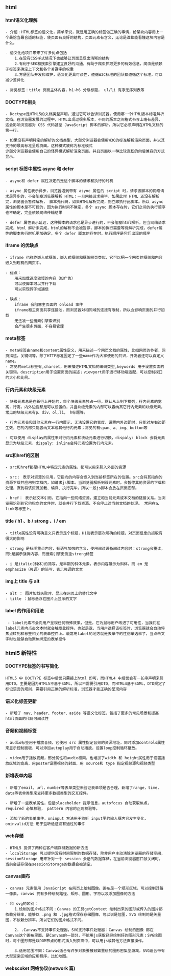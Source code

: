 ### html
#### html语义化理解
    - 介绍：HTML标签的语义化，简单来说，就是用正确的标签做正确的事情，给某块内容用上一个最恰当最合适的标签，使页面有良好的结构，页面元素有含义，无论是谁都能看懂这块内容是什么。

    - 语义化给项目带来了许多优点包括
        1.在没有CSS样式情况下也能够让页面呈现出清晰的结构
        2.有利于SEO和搜索引擎建立良好的沟通，有助于爬虫抓取更多的有效信息，爬虫是依赖于标签来确定上下文和各个关键字的权重
        3.方便团队开发和维护，语义化更具可读性，遵循W3C标准的团队都遵循这个标准，可以减少差异化
    
    - 常见标签：title 页面主体内容，h1~h6 分级标题， ul/li 有序无序列表等

#### DOCTYPE相关
    - Doctype是HTML5的文档类型声明，通过它可以告诉浏览器，使用哪一个HTML版本标准解析文档。在浏览器发展的过程中，HTML出现过很多版本，不同的版本之间格式书写上略有差异，这会影响浏览器对 CSS 代码甚⾄ JavaScript 脚本的解析，所以它必须声明在HTML⽂档的第⼀⾏。

    - 如果没有声明特定的解析的文档类型，大部分浏览器会使用W3C的标准解析渲染页面，并以其支持的最高标准呈现页面。这种模式被称为标准模式
    少部分浏览器会使用自己的怪异模式解析渲染页面，并且页面以一种比较宽松的向后兼容的方式显示。
#### script 标签中属性 async 和 defer 
    - async和 defer 属性决定的是这个脚本的请求和执行的时机

    - async 属性表示异步，浏览器遇到带有 async 属性的 script 时，请求该脚本的网络请求是异步的，不会阻塞浏览器解析 HTML；一旦网络请求完毕，如果此时 HTML 还没有解析完，浏览器会暂停解析， 脚本先代码，如果HTML解析完成，则立即执行此脚本。所以 async 属性的脚本是不可控的，因为执行时间不确定，多个 async 脚本存在时，它们之间的执行顺序也不确定，完全依赖网络传输结果

    - defer 属性表示延迟，这种脚本的请求也是异步进行的，不会阻塞html解析，但当网络请求完成，html 解析未完成，html的解析不会被暂停，脚本的执行需要等待解析完成，defer属性的脚本执行时机更加确定，多个 defer 脚本的存在时，执行顺序是它们出现的顺序

#### iframe 的优缺点
    - iframe 也称作嵌入式框架，嵌入式框架和框架网页类似，它可以把一个网页的框架和内容嵌入到现有的网页中。

    - 优点：
        用来加载速度较慢的内容（如广告）
        可以使脚本可以并行下载
        可以实现跨子域通信

    - 缺点：
        iframe 会阻塞主页面的 onload 事件
        iframe和主页面共享连接池，而浏览器对相同域的连接有限制，所以会影响页面的并行加载
        无法被一些搜索引擎索识别
        会产生很多页面，不容易管理

#### meta标签
    - meta标签由name和content属性定义，用来描述一个网页文档的属性，比如网页的作者，网页描述，关键词等，除了HTTP标准固定了一些name作为大家使用的共识，开发者还可以自定义name。
    - 常见的meta标签有,charset，用来描述HTML文档的编码类型,keywords 用于设置页面的关键词，description用于设置页面的描述；viewport用于进行移动端适配，可以控制视口的大小和比例。
#### 行内元素和块级元素
    - 块级元素总是在新行上开始的，每个块级元素独占一行，默认从上到下排列，行内元素的宽高，行高，内外边距都是可以设置的，并且块级元素的内部可以容纳其它行内元素和块级元素，常见的块级元素有p、div，ol,li， h标题等。

    - 行内元素会和其他元素在一行内展示，无法设置它的宽度，设置内外边距时，只能对左右边距生效，它的内部只能容纳文本或其他行内元素；常见的有span、a、img、button等

    - 可以使用 display的属性来对行内元素和块级元素进行切换，dispaly: block 会将元素显示为块级元素，dispaly: inline会将元素设置为行内元素。

#### src和href的区别
    - src和href都是HTML中特定元素的属性，都可以用来引入外部的资源

    - src： 表示对资源的引用，它指向的内容会嵌入到当前标签所在的位置。src会将其指向的资源下载并应⽤到⽂档内，如请求js脚本。当浏览器解析到该元素时，会暂停其他资源的下载和处理，直到将该资源加载、编译、执⾏完毕，所以⼀般js脚本会放在页面底部。

    - href： 表示超文本引用，它指向一些网络资源，建立和当前元素或本文档的链接关系。当浏览器识别到它他指向的⽂件时，就会并⾏下载资源，不会停⽌对当前⽂档的处理。 常用在a、link等标签上。

#### title / h1 、b / strong 、i / em 

    - title属性没有明确意义只表示是个标题，H1则表示层次明确的标题，对页面信息的抓取有很大的影响

    - strong 是标明重点内容，有语气加强的含义，使用阅读设备阅读内容时：strong会重读，而b是展示强调内容，而搜索引擎更侧重strong标签

    - i 是italic(斜体)的简写，是早期的斜体元素，表示内容展示为斜体，而 em 是emphasize（强调）的简写，表示强调的文本

#### img上 title 与 alt
    - alt ： 图片加载失败时，显示在网页上的替代文字
    - title ：鼠标悬浮在图片上显示的文字
#### label 的作用和用法
     - label元素不会向用户呈现任何特殊效果，但是，它为鼠标用户改进了可用性，当我们在label元素内点击文本时就会触发此控件。也就是说，当用户选择该标签时，浏览器就会自动将焦点转到和标签相关的表单控件上。最常用label的地方就是表单中的性别单选框了，当点击文字时也能够自动聚焦绑定的表单控件

### html5 新特性

#### DOCTYPE标签的书写简化
    HTML5 中 DOCTYPE 标签中后面只需接上html 即可，而HTML4 中后面会有一长串声明来引用DTD。主要是因为HTML5不基于SGML，所以不需要引用DTD，而HTML4基于SGML，DTD规定了标记语言的规则，需要引用正确的解析标准，浏览器才能正确的呈现内容

#### 语义化标签更新
    - 新增了 nav、header、footer、aside 等语义化标签，包括了更多的常见场景和提高html页面的代码可阅读性
#### 音频和视频标签

    - audio标签用于播放音频，它使用 src 属性指定音频的资源地址，同时添加controls属性来显示控制面板，可以添加autoplay用于自动播放，设置loop控制循环播放。

    - video用于播放视频，部分属性和audio相同，也增加了width 和 height属性用于设置播放区域的宽高，用poster设置视频的封面，用 source和 type 指定视频源和视频类型

#### 新增表单内容
    - 新增了email，url，number等表单类型来验证表单项是否合理，新增了range，time， data等表单类型来支持更多数据类型的交互控件。

    - 新增了一些表单属性，包括placeholder 提示信息，autofocus 自动获取焦点，required 必填校验， pattern 内容的正则校验等。

    - 添加了新的表单事件，oninput 方法用于监听 input里的输入框内容发生变化，oninvalid方法 用于监听验证没有通过的事件
#### web存储
    - HTML5 提供了两种在客户端存储数据的新方法
    - localStorage 可以提供没有时间限制的数据存储，除非用户主动清除浏览器的存储空间，sessionStorage 用来针对一个 session 会话的数据存储，在当前浏览器窗口被关闭时，当前会话存储在sessionStorage的数据会被清空。
#### canvas画布

    - canvas 元素使用 JavaScript 在网页上绘制图像。画布是一个矩形区域，可以控制其每一像素。canvas 拥有多种绘制路径、矩形、圆形、字符以及添加图像的方法

    - 和 svg的区别：
        1.绘制的图片格式不同：Canvas 的工具getContext 绘制出来的图形或传入的图片都依赖分辨率，能够以 .png 和 .jpg格式保存存储图像，可以说是位图，SVG 绘制的是矢量图，不依赖分辨率，所以它们的图片格式不同。

        2. .Canvas不支持事件处理器，SVG支持事件处理器：Canvas 绘制的图像 都在Canvas这个画布里面，是Canvas的一部分，不能用js获取已经绘制好的图形元素；SVG绘图时，每个图形都是以DOM节点的形式插入到页面中，可以用js或其他方法直接操作。

        3.适用范围不同：Canvas适合有许多对象要被频繁重绘的图形密集型游戏，SVG适合带有大型渲染区域的应用程序，比如地图。

#### webscoket 网络协议(network 篇)

